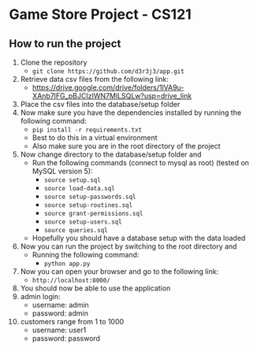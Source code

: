 # Game Store Project - CS121
## How to run the project
1. Clone the repository
    - `git clone https://github.com/d3r3j3/app.git`
2. Retrieve data csv files from the following link:
    - https://drive.google.com/drive/folders/1lVA9u-XAnb7lFG_pBJCIzIWN7MlLSQLw?usp=drive_link
3. Place the csv files into the database/setup folder
4. Now make sure you have the dependencies installed by running the following command:
    - `pip install -r requirements.txt`
    - Best to do this in a virtual environment
    - Also make sure you are in the root directory of the project
5. Now change directory to the database/setup folder and
    - Run the following commands (connect to mysql as root) (tested on MySQL version 5):
        - `source setup.sql`
        - `source load-data.sql`
        - `source setup-passwords.sql`
        - `source setup-routines.sql`
        - `source grant-permissions.sql`
        - `source setup-users.sql`
        - `source queries.sql`
    - Hopefully you should have a database setup with the data loaded
6. Now you can run the project by switching to the root directory and
    - Running the following command:
        - `python app.py`
7. Now you can open your browser and go to the following link:
    - `http://localhost:8000/`
8. You should now be able to use the application
9. admin login:
    - username: admin
    - password: admin
10. customers range from 1 to 1000
    - username: user1
    - password: password

